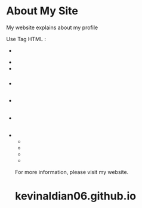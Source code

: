 # About My Site

My website explains about my profile

Use Tag HTML :
  - <Section>
  - <image>
  - <div>
  - <h3>
  - <h2>
  - <p>
  - <ul>
  - <li>
  - <articel>
  - <footer>

For more information, please visit my website.

# kevinaldian06.github.io

